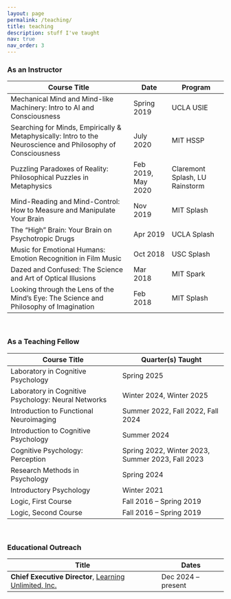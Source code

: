 ```yaml
---
layout: page
permalink: /teaching/
title: teaching
description: stuff I've taught
nav: true
nav_order: 3
---
```

### As an Instructor

| Course Title | Date | Program |
|--------------|------|---------|
| Mechanical Mind and Mind-like Machinery: Intro to AI and Consciousness | Spring 2019 | UCLA USIE |
| Searching for Minds, Empirically & Metaphysically: Intro to the Neuroscience and Philosophy of Consciousness | July 2020 | MIT HSSP |
| Puzzling Paradoxes of Reality: Philosophical Puzzles in Metaphysics | Feb 2019, May 2020 | Claremont Splash, LU Rainstorm|
| Mind-Reading and Mind-Control: How to Measure and Manipulate Your Brain | Nov 2019 | MIT Splash |
| The “High” Brain: Your Brain on Psychotropic Drugs | Apr 2019 | UCLA Splash |
| Music for Emotional Humans: Emotion Recognition in Film Music | Oct 2018 | USC Splash |
| Dazed and Confused: The Science and Art of Optical Illusions | Mar 2018 | MIT Spark |
| Looking through the Lens of the Mind’s Eye: The Science and Philosophy of Imagination | Feb 2018 | MIT Splash |

<br>

### As a Teaching Fellow

| Course Title | Quarter(s) Taught |
|--------------|-------------------|
| Laboratory in Cognitive Psychology | Spring 2025 |
| Laboratory in Cognitive Psychology: Neural Networks | Winter 2024, Winter 2025 |
| Introduction to Functional Neuroimaging | Summer 2022, Fall 2022, Fall 2024 | 
| Introduction to Cognitive Psychology | Summer 2024 |
| Cognitive Psychology: Perception | Spring 2022, Winter 2023, Summer 2023, Fall 2023 |
| Research Methods in Psychology | Spring 2024 |
| Introductory Psychology | Winter 2021 |
| Logic, First Course | Fall 2016 – Spring 2019 |
| Logic, Second Course | Fall 2016 – Spring 2019 |

<br>

### Educational Outreach

| Title | Dates |
|-------|-------|
| **Chief Executive Director**, [Learning Unlimited, Inc.](https://www.learningu.org) | Dec 2024 – present |
